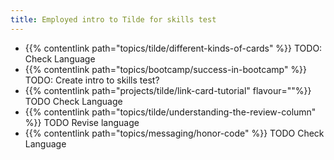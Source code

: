 ```yaml
---
title: Employed intro to Tilde for skills test
---
```


- {{% contentlink path="topics/tilde/different-kinds-of-cards" %}} TODO: Check Language
- {{% contentlink path="topics/bootcamp/success-in-bootcamp" %}} TODO: Create intro to skills test?
- {{% contentlink path="projects/tilde/link-card-tutorial" flavour=""%}} TODO Check Language
- {{% contentlink path="topics/tilde/understanding-the-review-column" %}} TODO Revise language
- {{% contentlink path="topics/messaging/honor-code" %}} TODO Check Language